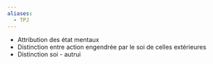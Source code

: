 ```yaml
---
aliases:
  - TPJ
---
```

- Attribution des état mentaux
- Distinction entre action engendrée par le soi de celles extérieures 
- Distinction soi - autrui